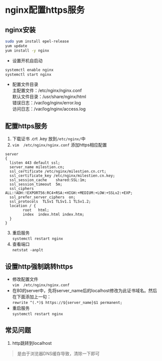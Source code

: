 # nginx配置https服务
## nginx安装  
  ```sh
  sudo yum install epel-release
  yum update
  yum install -y nginx
  ```

  + 设置开机自启动
  ```sh
  systemctl enable nginx
  systemctl start nginx
  ```
  + 配置文件目录  
    主配置文件：/etc/nginx/nginx.conf  
    默认文件目录：/usr/share/nginx/html  
    错误日志：/var/log/nginx/error.log  
    访问日志：/var/log/nginx/access.log  
## 配置https服务
  1. 下载证书 .crt .key 放到`/etc/nginx/`中
  2. `vim  /etc/nginx/nginx.conf` 添加https相应配置
  ```
  server
  {
    listen 443 default ssl;
    server_name milestien.cn;
    ssl_certificate /etc/nginx/milestien.cn.crt;
    ssl_certificate_key /etc/nginx/milestien.cn.key;
    ssl_session_cache    shared:SSL:1m;
    ssl_session_timeout  5m;
    ssl_ciphers  ALL:!ADH:!EXPORT56:RC4+RSA:+HIGH:+MEDIUM:+LOW:+SSLv2:+EXP;
    ssl_prefer_server_ciphers  on;
    ssl_protocols  TLSv1 TLSv1.1 TLSv1.2;
    location / {
          root   html;
          index  index.html index.htm;
    }
  }
  ```
  3. 重启服务  
  `systemctl restart nginx`
  4. 查看端口  
  `netstat -anplt`
## 设置http强制跳转https
  + 修改配置文件  
  `vim  /etc/nginx/nginx.conf`  
  + 在80的server中，先将server_name后的localhost修改为此证书域名。然后在下面添加上一句：  
  `rewrite ^(.*)$ https://${server_name}$1 permanent;`
  + 重启服务  
  `systemctl restart nginx`
## 常见问题
  1. http跳转到localhost
   >是由于浏览器DNS缓存导致，清除一下即可